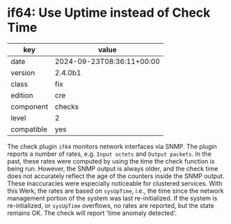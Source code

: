[//]: # (werk v2)
# if64: Use Uptime instead of Check Time

key        | value
---------- | ---
date       | 2024-09-23T08:36:11+00:00
version    | 2.4.0b1
class      | fix
edition    | cre
component  | checks
level      | 2
compatible | yes

The check plugin `if64` monitors network interfaces via SNMP.
The plugin reports a number of rates, e.g. `Input octets` and `Output packets`.
In the past, these rates were computed by using the time the check function is being run.
However, the SNMP output is always older, and the check time does not accurately reflect the age of the counters inside the SNMP output.
These inaccuracies were especially noticeable for clustered services.
With this Werk, the rates are based on `sysUpTime`, i.e., the time since the network management portion of the system was last re-initialized.
If the system is re-intialized, or `sysUpTime` overflows, no rates are reported, but the state remains OK.
The check will report 'time anomaly detected'.

